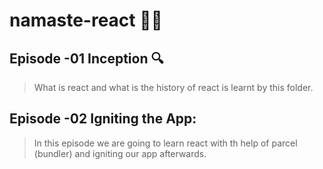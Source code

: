 # namaste-react 🚀🚀

## Episode -01 Inception 🔍

> What is react and what is the history of react is learnt by this folder.

## Episode -02 Igniting the App:

> In this episode we are going to learn react with th help of parcel (bundler) and igniting our app afterwards.
